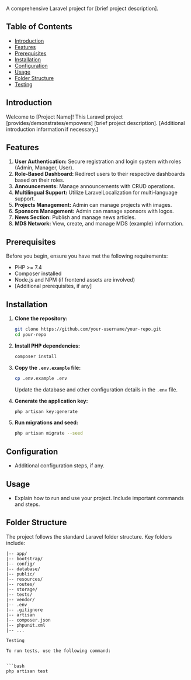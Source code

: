 A comprehensive Laravel project for [brief project description].

## Table of Contents

- [Introduction](#introduction)
- [Features](#features)
- [Prerequisites](#prerequisites)
- [Installation](#installation)
- [Configuration](#configuration)
- [Usage](#usage)
- [Folder Structure](#folder-structure)
- [Testing](#testing)

## Introduction

Welcome to [Project Name]! This Laravel project [provides/demonstrates/empowers] [brief project description]. [Additional introduction information if necessary.]

## Features

1. **User Authentication:** Secure registration and login system with roles (Admin, Manager, User).
2. **Role-Based Dashboard:** Redirect users to their respective dashboards based on their roles.
3. **Announcements:** Manage announcements with CRUD operations.
4. **Multilingual Support:** Utilize LaravelLocalization for multi-language support.
5. **Projects Management:** Admin can manage projects with images.
6. **Sponsors Management:** Admin can manage sponsors with logos.
7. **News Section:** Publish and manage news articles.
8. **MDS Network:** View, create, and manage MDS (example) information.

## Prerequisites

Before you begin, ensure you have met the following requirements:

- PHP >= 7.4
- Composer installed
- Node.js and NPM (if frontend assets are involved)
- [Additional prerequisites, if any]

## Installation

1. **Clone the repository:**

    ```bash
    git clone https://github.com/your-username/your-repo.git
    cd your-repo
    ```

2. **Install PHP dependencies:**

    ```bash
    composer install
    ```

3. **Copy the `.env.example` file:**

    ```bash
    cp .env.example .env
    ```

    Update the database and other configuration details in the `.env` file.

4. **Generate the application key:**

    ```bash
    php artisan key:generate
    ```

5. **Run migrations and seed:**

    ```bash
    php artisan migrate --seed
    ```

## Configuration

- Additional configuration steps, if any.

## Usage

- Explain how to run and use your project. Include important commands and steps.

## Folder Structure

The project follows the standard Laravel folder structure. Key folders include:

```plaintext
|-- app/
|-- bootstrap/
|-- config/
|-- database/
|-- public/
|-- resources/
|-- routes/
|-- storage/
|-- tests/
|-- vendor/
|-- .env
|-- .gitignore
|-- artisan
|-- composer.json
|-- phpunit.xml
|-- ...

Testing

To run tests, use the following command:


```bash
php artisan test
```
